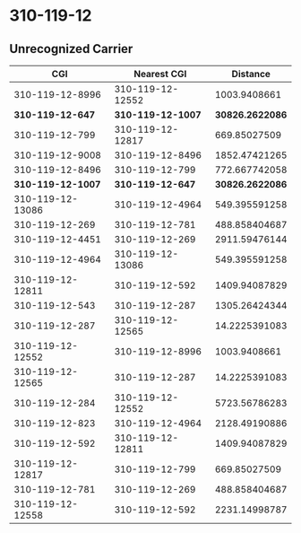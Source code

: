 # 310-119-12
## Unrecognized Carrier


| CGI | Nearest CGI | Distance |
|-----|-------------|----------|
| 310-119-12-8996 | 310-119-12-12552 | 1003.9408661 |
| **310-119-12-647** | **310-119-12-1007** | **30826.2622086** |
| 310-119-12-799 | 310-119-12-12817 | 669.85027509 |
| 310-119-12-9008 | 310-119-12-8496 | 1852.47421265 |
| 310-119-12-8496 | 310-119-12-799 | 772.667742058 |
| **310-119-12-1007** | **310-119-12-647** | **30826.2622086** |
| 310-119-12-13086 | 310-119-12-4964 | 549.395591258 |
| 310-119-12-269 | 310-119-12-781 | 488.858404687 |
| 310-119-12-4451 | 310-119-12-269 | 2911.59476144 |
| 310-119-12-4964 | 310-119-12-13086 | 549.395591258 |
| 310-119-12-12811 | 310-119-12-592 | 1409.94087829 |
| 310-119-12-543 | 310-119-12-287 | 1305.26424344 |
| 310-119-12-287 | 310-119-12-12565 | 14.2225391083 |
| 310-119-12-12552 | 310-119-12-8996 | 1003.9408661 |
| 310-119-12-12565 | 310-119-12-287 | 14.2225391083 |
| 310-119-12-284 | 310-119-12-12552 | 5723.56786283 |
| 310-119-12-823 | 310-119-12-4964 | 2128.49190886 |
| 310-119-12-592 | 310-119-12-12811 | 1409.94087829 |
| 310-119-12-12817 | 310-119-12-799 | 669.85027509 |
| 310-119-12-781 | 310-119-12-269 | 488.858404687 |
| 310-119-12-12558 | 310-119-12-592 | 2231.14998787 |
